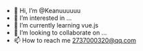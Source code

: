 - 👋 Hi, I’m @Keanuuuuuu
- 👀 I’m interested in ...
- 🌱 I’m currently learning vue.js
- 💞️ I’m looking to collaborate on ...
- 📫 How to reach me 2737000320@qq.com

<!---
Keanuuuuuu/Keanuuuuuu is a ✨ special ✨ repository because its `README.md` (this file) appears on your GitHub profile.
You can click the Preview link to take a look at your changes.
--->
